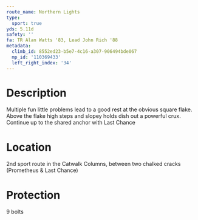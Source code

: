 ```yaml
---
route_name: Northern Lights
type:
  sport: true
yds: 5.11d
safety: ''
fa: TR Alan Watts '83, Lead John Rich '88
metadata:
  climb_id: 8552ed23-b5e7-4c16-a307-906494bde067
  mp_id: '110369433'
  left_right_index: '34'
---
```

# Description
Multiple fun little problems lead to a good rest at the obvious square flake.  Above the flake high steps and slopey holds dish out a powerful crux.  Continue up to the shared anchor with Last Chance

# Location
2nd sport route in the Catwalk Columns, between two chalked cracks (Prometheus & Last Chance)

# Protection
9 bolts
